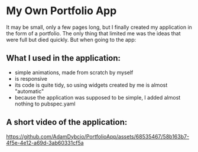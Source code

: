 # My Own Portfolio App

It may be small, only a few pages long, but I finally created my application in the form of a portfolio. The only thing that limited me was the ideas that were full but died quickly. But when going to the app:

## What I used in the application:
- simple animations, made from scratch by myself
- is responsive
- its code is quite tidy, so using widgets created by me is almost "automatic"
- because the application was supposed to be simple, I added almost nothing to pubspec.yaml

## A short video of the application:
https://github.com/AdamDybcio/PortfolioApp/assets/68535467/58b163b7-4f5e-4e12-a69d-3ab60331cf5a

